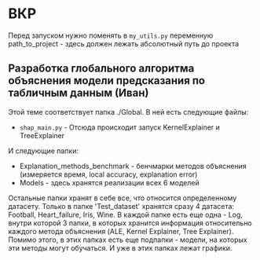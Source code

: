 # ВКР

Перед запуском нужно поменять в `my_utils.py` переменную path_to_project - здесь должен лежать абсолютный путь до проекта

## Разработка глобального алгоритма объяснения модели предсказания по табличным данным (Иван)

Этой теме соответствует папка ./Global. В ней есть следующие файлы:

- `shap_main.py` - Отсюда происходит запуск KernelExplainer и TreeExplainer

И следующие папки:
- Explanation_methods_benchmark - бенчмарки методов объяснения (измеряется время, local accuracy, explanation error)
- Models - здесь хранятся реализации всех 6 моделей

Остальные папки хранят в себе все, что относится определенному датасету. Только в папке 'Test_dataset' хранятся сразу 4 
датасета: Football, Heart_failure, Iris, Wine. В каждой папке есть еще одна - Log, внутри которой 3 папки, в которых 
хранится информация относительно каждого метода объяснения (ALE, Kernel Explainer, Tree Explainer). Помимо этого, в этих 
папках есть еще подпапки - модели, на которых эти методы могут обучаться. И уже в этих папках лежат графики.  